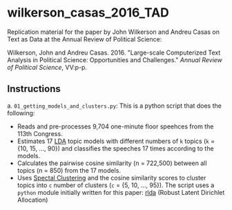 # wilkerson_casas_2016_TAD
Replication material for the paper by John Wilkerson and Andreu Casas on Text as Data at the Annual Review of Political Science:

Wilkerson, John and Andreu Casas. 2016. "Large-scale Computerized Text Analysis in Political Science: Opportunities and Challenges." *Annual Review of Political Science*, VV:p-p.

## Instructions

a. `01_getting_models_and_clusters.py`: This is a python script that does the following:
  - Reads and pre-processes 9,704 one-minute floor speehces from the 113th Congress.
  - Estimates 17 [LDA](https://pypi.python.org/pypi/lda) topic models with different numbers of `k` topics (`k` = {10, 15, ..., 90}) and classifies the speeches 17 times according to the models.
  - Calculates the pairwise cosine similarity (n = 722,500) between all topics (n = 850) from the 17 models.
  - Uses [Spectal Clustering](http://scikit-learn.org/stable/modules/clustering.html#spectral-clustering) and the cosine similarity scores to cluster topics into `c` number of clusters (`c` = {5, 10, ..., 95}).
  The script uses a `python` module initially written for this paper: [rlda](https://github.com/CasAndreu/rlda) (Robust Latent Dirichlet Allocation)
